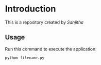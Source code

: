 # Introduction


This is a repository created by *Sanjitha*


## Usage


Run this command to execute the application:


`python filename.py`
